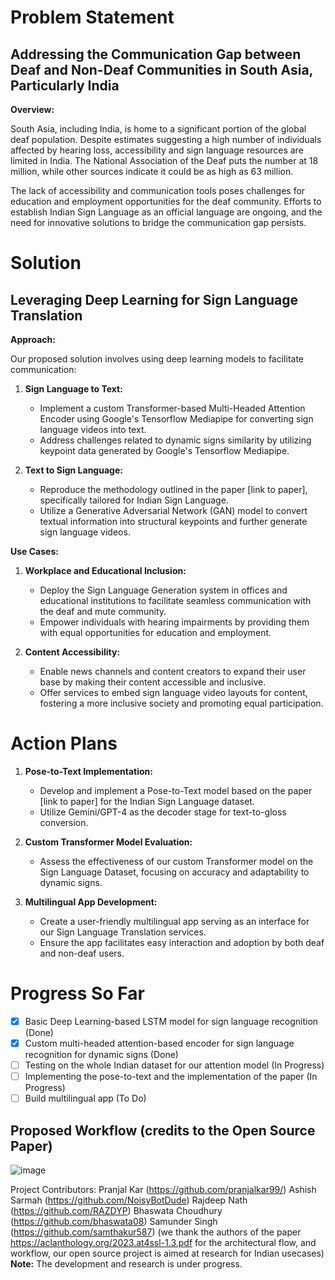 # Problem Statement

## Addressing the Communication Gap between Deaf and Non-Deaf Communities in South Asia, Particularly India

**Overview:**

South Asia, including India, is home to a significant portion of the global deaf population. Despite estimates suggesting a high number of individuals affected by hearing loss, accessibility and sign language resources are limited in India. The National Association of the Deaf puts the number at 18 million, while other sources indicate it could be as high as 63 million.

The lack of accessibility and communication tools poses challenges for education and employment opportunities for the deaf community. Efforts to establish Indian Sign Language as an official language are ongoing, and the need for innovative solutions to bridge the communication gap persists.

# Solution

## Leveraging Deep Learning for Sign Language Translation

**Approach:**

Our proposed solution involves using deep learning models to facilitate communication:

1. **Sign Language to Text:**
   - Implement a custom Transformer-based Multi-Headed Attention Encoder using Google's Tensorflow Mediapipe for converting sign language videos into text.
   - Address challenges related to dynamic signs similarity by utilizing keypoint data generated by Google's Tensorflow Mediapipe.

2. **Text to Sign Language:**
   - Reproduce the methodology outlined in the paper [link to paper], specifically tailored for Indian Sign Language.
   - Utilize a Generative Adversarial Network (GAN) model to convert textual information into structural keypoints and further generate sign language videos.

**Use Cases:**

1. **Workplace and Educational Inclusion:**
   - Deploy the Sign Language Generation system in offices and educational institutions to facilitate seamless communication with the deaf and mute community.
   - Empower individuals with hearing impairments by providing them with equal opportunities for education and employment.

2. **Content Accessibility:**
   - Enable news channels and content creators to expand their user base by making their content accessible and inclusive.
   - Offer services to embed sign language video layouts for content, fostering a more inclusive society and promoting equal participation.

# Action Plans

1. **Pose-to-Text Implementation:**
   - Develop and implement a Pose-to-Text model based on the paper [link to paper] for the Indian Sign Language dataset.
   - Utilize Gemini/GPT-4 as the decoder stage for text-to-gloss conversion.

2. **Custom Transformer Model Evaluation:**
   - Assess the effectiveness of our custom Transformer model on the Sign Language Dataset, focusing on accuracy and adaptability to dynamic signs.

3. **Multilingual App Development:**
   - Create a user-friendly multilingual app serving as an interface for our Sign Language Translation services.
   - Ensure the app facilitates easy interaction and adoption by both deaf and non-deaf users.

# Progress So Far

- [x] Basic Deep Learning-based LSTM model for sign language recognition (Done)
- [x] Custom multi-headed attention-based encoder for sign language recognition for dynamic signs (Done)
- [ ] Testing on the whole Indian dataset for our attention model (In Progress)
- [ ] Implementing the pose-to-text and the implementation of the paper (In Progress)
- [ ] Build multilingual app (To Do)

## Proposed Workflow (credits to the Open Source Paper)
![image](https://github.com/pranjalkar99/shruti-drishti/assets/74347116/4636a003-09f4-4953-92ad-c3df4b9fea1e)



Project Contributors:
Pranjal Kar (https://github.com/pranjalkar99/)
Ashish Sarmah (https://github.com/NoisyBotDude)
Rajdeep Nath (https://github.com/RAZDYP)
Bhaswata Choudhury (https://github.com/bhaswata08)
Samunder Singh (https://github.com/samthakur587)
(we thank the authors of the paper https://aclanthology.org/2023.at4ssl-1.3.pdf for the architectural flow, and workflow, our open source project is aimed at research for Indian usecases)
**Note:**
The development and research is under progress.
